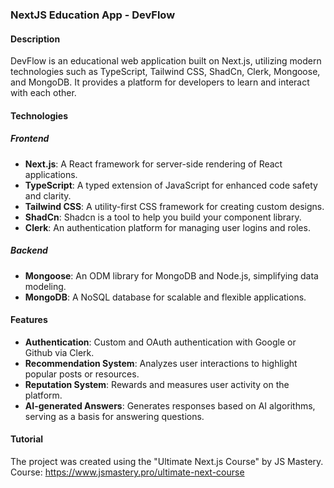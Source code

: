 ### NextJS Education App - DevFlow

#### Description
DevFlow is an educational web application built on Next.js, utilizing modern technologies such as TypeScript, Tailwind CSS, ShadCn, Clerk, Mongoose, and MongoDB. It provides a platform for developers to learn and interact with each other.

#### Technologies

##### Frontend
- **Next.js**: A React framework for server-side rendering of React applications.
- **TypeScript**: A typed extension of JavaScript for enhanced code safety and clarity.
- **Tailwind CSS**: A utility-first CSS framework for creating custom designs.
- **ShadCn**: Shadcn is a tool to help you build your component library.
- **Clerk**: An authentication platform for managing user logins and roles.

##### Backend
- **Mongoose**: An ODM library for MongoDB and Node.js, simplifying data modeling.
- **MongoDB**: A NoSQL database for scalable and flexible applications.

#### Features
- **Authentication**: Custom and OAuth authentication with Google or Github via Clerk.
- **Recommendation System**: Analyzes user interactions to highlight popular posts or resources.
- **Reputation System**: Rewards and measures user activity on the platform.
- **AI-generated Answers**: Generates responses based on AI algorithms, serving as a basis for answering questions.

#### Tutorial
The project was created using the "Ultimate Next.js Course" by JS Mastery.
Course: https://www.jsmastery.pro/ultimate-next-course
